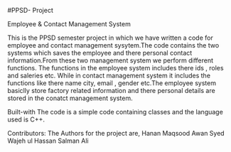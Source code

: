 #PPSD- Project

Employee & Contact Management System

This is the PPSD semester project in which we have written a code for employee and contact management sysytem.The code contains the two systems 
which saves the employee and there personal contact information.From these two management system we perform different functions. The functions in the 
 employee system includes there ids , roles and saleries etc. While in contact management system it includes the functions like there name 
city, email , gender etc.The employee system basiclly store factory related information and there personal details are stored in the conatct 
management system.


Built-with
The code is a simple code containing classes and the language used is C++.

Contributors:
The Authors for the project are,
Hanan Maqsood Awan
Syed Wajeh ul Hassan
Salman Ali

